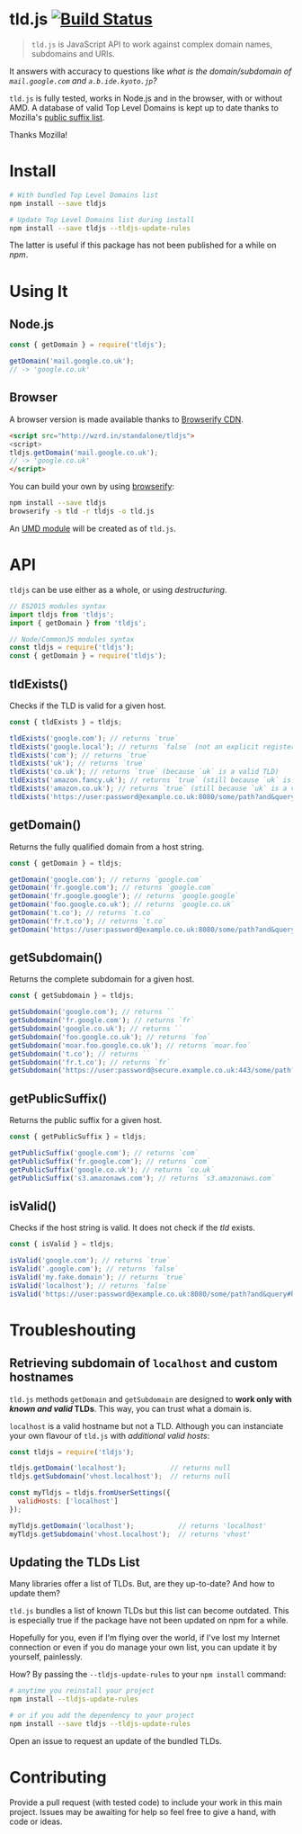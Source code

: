 # tld.js [![Build Status](https://secure.travis-ci.org/oncletom/tld.js.svg?branch=master)](http://travis-ci.org/oncletom/tld.js)

> `tld.js` is JavaScript API to work against complex domain names, subdomains and URIs.

It answers with accuracy to questions like *what is the domain/subdomain of `mail.google.com` and `a.b.ide.kyoto.jp`?*

`tld.js` is fully tested, works in Node.js and in the browser, with or without AMD.
A database of valid Top Level Domains is kept up to date thanks to Mozilla's [public suffix list](http://publicsuffix.org/list/).

Thanks Mozilla!

# Install

```bash
# With bundled Top Level Domains list
npm install --save tldjs

# Update Top Level Domains list during install
npm install --save tldjs --tldjs-update-rules
```

The latter is useful if this package has not been published for a while on _npm_.

# Using It

## Node.js

```javascript
const { getDomain } = require('tldjs');

getDomain('mail.google.co.uk');
// -> 'google.co.uk'
```

## Browser

A browser version is made available thanks to [Browserify CDN](http://wzrd.in/).

```html
<script src="http://wzrd.in/standalone/tldjs">
<script>
tldjs.getDomain('mail.google.co.uk');
// -> 'google.co.uk'
</script>
```

You can build your own by using [browserify](http://browserify.org/):

```bash
npm install --save tldjs
browserify -s tld -r tldjs -o tld.js
```

An [UMD module](https://github.com/umdjs/umd) will be created as of `tld.js`.

# API

`tldjs` can be use either as a whole, or using *destructuring*.

```js
// ES2015 modules syntax
import tldjs from 'tldjs';
import { getDomain } from 'tldjs';

// Node/CommonJS modules syntax
const tldjs = require('tldjs');
const { getDomain } = require('tldjs');
```

## tldExists()

Checks if the TLD is valid for a given host.

```javascript
const { tldExists } = tldjs;

tldExists('google.com'); // returns `true`
tldExists('google.local'); // returns `false` (not an explicit registered TLD)
tldExists('com'); // returns `true`
tldExists('uk'); // returns `true`
tldExists('co.uk'); // returns `true` (because `uk` is a valid TLD)
tldExists('amazon.fancy.uk'); // returns `true` (still because `uk` is a valid TLD)
tldExists('amazon.co.uk'); // returns `true` (still because `uk` is a valid TLD)
tldExists('https://user:password@example.co.uk:8080/some/path?and&query#hash'); // returns `true`
```

## getDomain()

Returns the fully qualified domain from a host string.

```javascript
const { getDomain } = tldjs;

getDomain('google.com'); // returns `google.com`
getDomain('fr.google.com'); // returns `google.com`
getDomain('fr.google.google'); // returns `google.google`
getDomain('foo.google.co.uk'); // returns `google.co.uk`
getDomain('t.co'); // returns `t.co`
getDomain('fr.t.co'); // returns `t.co`
getDomain('https://user:password@example.co.uk:8080/some/path?and&query#hash'); // returns `example.co.uk`
```

## getSubdomain()

Returns the complete subdomain for a given host.

```javascript
const { getSubdomain } = tldjs;

getSubdomain('google.com'); // returns ``
getSubdomain('fr.google.com'); // returns `fr`
getSubdomain('google.co.uk'); // returns ``
getSubdomain('foo.google.co.uk'); // returns `foo`
getSubdomain('moar.foo.google.co.uk'); // returns `moar.foo`
getSubdomain('t.co'); // returns ``
getSubdomain('fr.t.co'); // returns `fr`
getSubdomain('https://user:password@secure.example.co.uk:443/some/path?and&query#hash'); // returns `secure`
```

## getPublicSuffix()

Returns the public suffix for a given host.

```javascript
const { getPublicSuffix } = tldjs;

getPublicSuffix('google.com'); // returns `com`
getPublicSuffix('fr.google.com'); // returns `com`
getPublicSuffix('google.co.uk'); // returns `co.uk`
getPublicSuffix('s3.amazonaws.com'); // returns `s3.amazonaws.com`
```

## isValid()

Checks if the host string is valid.
It does not check if the *tld* exists.

```javascript
const { isValid } = tldjs;

isValid('google.com'); // returns `true`
isValid('.google.com'); // returns `false`
isValid('my.fake.domain'); // returns `true`
isValid('localhost'); // returns `false`
isValid('https://user:password@example.co.uk:8080/some/path?and&query#hash'); // returns `true`
```

# Troubleshouting

## Retrieving subdomain of `localhost` and custom hostnames

`tld.js` methods `getDomain` and `getSubdomain` are designed to **work only with *known and valid* TLDs**.
This way, you can trust what a domain is.

`localhost` is a valid hostname but not a TLD. Although you can instanciate your own flavour of `tld.js` with *additional valid hosts*:

```js
const tldjs = require('tldjs');

tldjs.getDomain('localhost');           // returns null
tldjs.getSubdomain('vhost.localhost');  // returns null

const myTldjs = tldjs.fromUserSettings({
  validHosts: ['localhost']
});

myTldjs.getDomain('localhost');           // returns 'localhost'
myTldjs.getSubdomain('vhost.localhost');  // returns 'vhost'
```

## Updating the TLDs List

Many libraries offer a list of TLDs. But, are they up-to-date? And how to update them?

`tld.js` bundles a list of known TLDs but this list can become outdated.
This is especially true if the package have not been updated on npm for a while.

Hopefully for you, even if I'm flying over the world, if I've lost my Internet connection or even if
you do manage your own list, you can update it by yourself, painlessly.

How? By passing the `--tldjs-update-rules` to your `npm install` command:

```bash
# anytime you reinstall your project
npm install --tldjs-update-rules

# or if you add the dependency to your project
npm install --save tldjs --tldjs-update-rules
```

Open an issue to request an update of the bundled TLDs.


# Contributing

Provide a pull request (with tested code) to include your work in this main project.
Issues may be awaiting for help so feel free to give a hand, with code or ideas.
